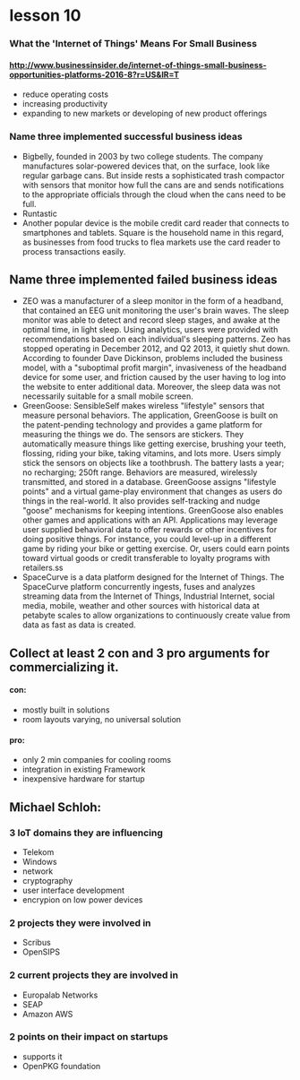 # lesson 10

 ### What the 'Internet of Things' Means For Small Business
#### http://www.businessinsider.de/internet-of-things-small-business-opportunities-platforms-2016-8?r=US&IR=T
 - reduce operating costs
 - increasing productivity
 - expanding to new markets or developing of new product offerings
 
 
### Name three implemented successful business ideas
 - Bigbelly, founded in 2003 by two college students. The company manufactures solar-powered devices that, on the surface, look like regular garbage cans. But inside rests a sophisticated trash compactor with sensors that monitor how full the cans are and sends notifications to the appropriate officials through the cloud when the cans need to be full.
 - Runtastic
 - Another popular device is the mobile credit card reader that connects to smartphones and tablets. Square is the household name in this regard, as businesses from food trucks to flea markets use the card reader to process transactions easily.
 
 ## Name three implemented failed business ideas
 - ZEO was a manufacturer of a sleep monitor in the form of a headband, that contained an EEG unit monitoring the user's brain waves.
The sleep monitor was able to detect and record sleep stages, and awake at the optimal time, in light sleep.
Using analytics, users were provided with recommendations based on each individual's sleeping patterns.
Zeo has stopped operating in December 2012, and Q2 2013, it quietly shut down. According to founder Dave Dickinson, problems included the business model, with a "suboptimal profit margin", invasiveness of the headband device for some user, and friction caused by the user having to log into the website to enter additional data. Moreover, the sleep data was not necessarily suitable for a small mobile screen.
 - GreenGoose: SensibleSelf makes wireless "lifestyle" sensors that measure personal behaviors.
The application, GreenGoose is built on the patent-pending technology and provides a game platform for measuring the things we do.
The sensors are stickers. They automatically measure things like getting exercise, brushing your teeth, flossing, riding your bike, taking vitamins, and lots more. Users simply stick the sensors on objects like a toothbrush. The battery lasts a year; no recharging; 250ft range.
Behaviors are measured, wirelessly transmitted, and stored in a database. GreenGoose assigns "lifestyle points" and a virtual game-play environment that changes as users do things in the real-world. It also provides self-tracking and nudge "goose" mechanisms for keeping intentions.
GreenGoose also enables other games and applications with an API. Applications may leverage user supplied behavioral data to offer rewards or other incentives for doing positive things. For instance, you could level-up in a different game by riding your bike or getting exercise. Or, users could earn points toward virtual goods or credit transferable to loyalty programs with retailers.ss
 - SpaceCurve is a data platform designed for the Internet of Things.
The SpaceCurve platform concurrently ingests, fuses and analyzes streaming data from the Internet of Things, Industrial Internet, social media, mobile, weather and other sources with historical data at petabyte scales to allow organizations to continuously create value from data as fast as data is created.
## Collect at least 2 con and 3 pro arguments for commercializing it.
#### con:
- mostly built in solutions
- room layouts varying, no universal solution
#### pro:
- only 2 min companies for cooling rooms
- integration in existing Framework
- inexpensive hardware for startup

## Michael Schloh:
### 3 IoT domains they are influencing

- Telekom
- Windows
- network
- cryptography
- user interface development
- encrypion on low power devices
### 2 projects they were involved in

- Scribus
- OpenSIPS
### 2 current projects they are involved in

- Europalab Networks
- SEAP
- Amazon AWS
### 2 points on their impact on startups

- supports it
- OpenPKG foundation


